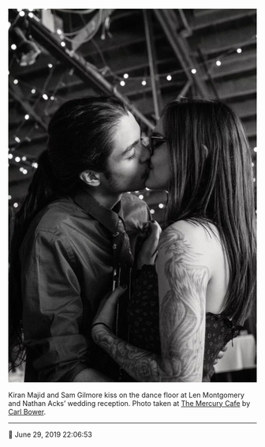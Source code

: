 ![Kiran Majid and Sam Gilmore kiss](assets/4791af49957e6c491a616df4ecf9624a.webp)

Kiran Majid and Sam Gilmore kiss on the dance floor at Len Montgomery and Nathan Acks’ wedding reception. Photo taken at [The Mercury Cafe](http://mercurycafe.com/) by [Carl Bower](http://carlbowerphotos.com/).

- - - -

<span aria-hidden="true">📅</span> June 29, 2019 22:06:53
